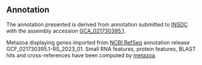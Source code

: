 **Annotation**
----------

The annotation presented is derived from annotation submitted to
[INSDC](http://www.insdc.org) with the assembly accession [GCA\_021730395.1](http://www.ebi.ac.uk/ena/data/view/GCA_021730395.1).

Metazoa displaying genes imported from [NCBI RefSeq](https://www.ncbi.nlm.nih.gov/genome/annotation_euk/Mercenaria_mercenaria/GCF_021730395.1-RS_2023_01) annotation release GCF_021730395.1-RS_2023_01.
Small RNA features, protein features, BLAST hits and cross-references have been
computed by [metazoa](https://metazoa.ensembl.org/info/genome/annotation/index.html).
